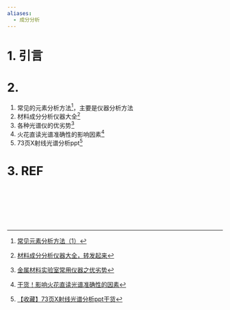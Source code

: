 ```yaml
---
aliases:
  - 成分分析
---
```

# 1. 引言 


# 2. 
1. 常见的元素分析方法[^1]，主要是仪器分析方法
2. 材料成分分析仪器大全[^2]
3. 各种光谱仪的优劣势[^3]
4. 火花直读光谱准确性的影响因素[^4]
5. 73页X射线光谱分析ppt[^5]

# 3. REF                                                                                                                                                                                                                                             

[^1]: [常见元素分析方法（1）](https://mp.weixin.qq.com/s/Vjer4yqxA4zZql0H1mmOmg)
[^2]: [材料成分分析仪器大全，转发起来](https://mp.weixin.qq.com/s/XeptepCIw_bcfYlC2TNW0w)
[^3]: [金属材料实验室常用仪器之优劣势](https://mp.weixin.qq.com/s/7B6yllcsknQryH-iUGimeQ)
[^4]: [干货！影响火花直读光谱准确性的因素](https://mp.weixin.qq.com/s/ZCREY1-3_frnmCodBJhZOQ)
[^5]: [【收藏】73页X射线光谱分析ppt干货](https://mp.weixin.qq.com/s/WDXUMPf38MpdkSPmmWK1Lw)

